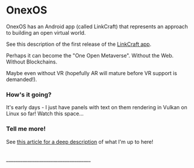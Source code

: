 
# OnexOS

OnexOS has an Android app (called LinkCraft) that represents an approach to building an
open virtual world.

See this description of the first release of the [LinkCraft app](README-App.md).

Perhaps it can become the "One Open Metaverse". Without the Web. Without Blockchains.

Maybe even without VR (hopefully AR will mature before VR support is demanded!).

### How's it going?

It's early days - I just have panels with text on them rendering in Vulkan on Linux so
far! Watch this space...

### Tell me more!

See <a href="http://object.network/index-meta-web.html">this article for a deep
description</a> of what I'm up to here!


<br/>
____________________________________




